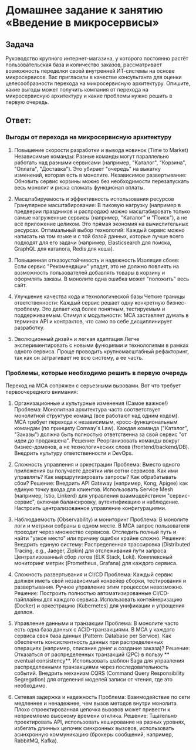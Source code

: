 # Домашнее задание к занятию «Введение в микросервисы»
## Задача
Руководство крупного интернет-магазина, у которого постоянно растёт пользовательская база и количество заказов, рассматривает возможность переделки своей внутренней ИТ-системы на основе микросервисов.
Вас пригласили в качестве консультанта для оценки целесообразности перехода на микросервисную архитектуру.
Опишите, какие выгоды может получить компания от перехода на микросервисную архитектуру и какие проблемы нужно решить в первую очередь.

## Ответ:
### Выгоды от перехода на микросервисную архитектуру

1. Повышение скорости разработки и вывода новинок (Time to Market)
Независимые команды: Разные команды могут параллельно работать над разными сервисами (например, "Каталог", "Корзина", "Оплата", "Доставка"). Это убирает "очередь" на выкатку изменений, которая есть в монолите.
Независимое развертывание: Обновить сервис корзины можно без необходимости перезапускать весь монолит и риска сломать функционал оплаты.

2. Масштабируемость и эффективность использования ресурсов
Гранулярное масштабирование: В пиковую нагрузку (например в предверии праздников и распродаж) можно масштабировать только самые нагруженные сервисы (например, "Каталог" и "Поиск"), а не всё приложение целиком. Это прямая экономия на вычислительных ресурсах.
Оптимальный выбор технологий: Каждый сервис можно написать на том языке и с той базой данных, которые лучше всего подходят для его задачи (например, Elasticsearch для поиска, GraphQL для каталога, Redis для кеша).

3. Повышенная отказоустойчивость и надежность
Изоляция сбоев: Если сервис "Рекомендации" упадет, это не должно повлиять на возможность пользователей добавлять товары в корзину и оформлять заказы. В монолите одна ошибка может "положить" весь сайт.

4. Улучшение качества кода и технологической базы
Четкие границы ответственности: Каждый сервис решает одну конкретную бизнес-проблему. Это делает код более понятным, тестируемым и поддерживаемым.
Стимул к модульности: МСА заставляет думать в терминах API и контрактов, что само по себе дисциплинирует разработку.

5. Эволюционный дизайн и легкая адаптация
Легче экспериментировать с новыми функциями и технологиями в рамках одного сервиса.
Проще проводить крупномасштабный рефакторинг, так как он затрагивает не всю систему, а ее часть.

### Проблемы, которые необходимо решить в первую очередь
Переход на МСА сопряжен с серьезными вызовами. Вот что требует первоочередного внимания:
1. Организационные и культурные изменения (Самое важное!)
Проблема: Монолитная архитектура часто соответствует монолитной структуре команд (все работают над одним кодом). МСА требует перехода к независимым, кросс-функциональным командам (по принципу Conway's Law). Каждая команда ("Каталог", "Заказы") должна быть полностью ответственна за свой сервис "от идеи до продакшена".
Решение: Реорганизовать команды вокруг бизнес-доменов, а не технологических слоев (frontend/backend/DB). Внедрить культуру ответственности и DevOps.

2. Сложность управления и оркестрации
Проблема: Вместо одного приложения вы получаете десятки или сотни сервисов. Как ими управлять? Как маршрутизировать запросы? Как обрабатывать сбои?
Решение:
Внедрить API Gateway (например, Kong, Apigee) как единую точку входа для клиентов.
Использовать Service Mesh (например, Istio, Linkerd) для управления взаимодействием "сервис-сервис", включая балансировку, аутентификацию и наблюдение.
Настроить централизованное управление конфигурациями.

3. Наблюдаемость (Observability) и мониторинг
Проблема: В монолите логи и метрики собраны в одном месте. В МСА запрос пользователя проходит через множество сервисов. Отследить полный путь и найти "узкое место" или причину ошибки крайне сложно.
Решение: Внедрить единую систему:
Распределенная трассировка (Distributed Tracing, e.g., Jaeger, Zipkin) для отслеживания пути запроса.
Централизованный сбор логов (ELK Stack, Loki).
Комплексный мониторинг метрик (Prometheus, Grafana) для каждого сервиса.

4. Сложность развертывания и CI/CD
Проблема: Каждый сервис должен иметь свой независимый конвейер сборки, тестирования и развертывания. Ручное управление этим процессом невозможно.
Решение: Построить полностью автоматизированные CI/CD-пайплайны для каждого сервиса. Использовать контейнеризацию (Docker) и оркестрацию (Kubernetes) для унификации и упрощения деплоя.

5. Управление данными и транзакции
Проблема: В монолите часто есть одна база данных с ACID-транзакциями. В МСА у каждого сервиса своя база данных (Pattern: Database per Service). Как обеспечить консистентность данных при распределенных операциях (например, списание денег и создание заказа)?
Решение:
Отказаться от распределенных транзакций (2PC) в пользу ** eventual consistency**.
Использовать шаблон Saga для управления распределенными транзакциями через последовательность событий.
Внедрить механизм CQRS (Command Query Responsibility Segregation) для отделения моделей записи от чтения, где это необходимо.

6. Сетевая задержка и надежность
Проблема: Взаимодействие по сети медленнее и ненадежнее, чем вызов методов внутри монолита. Плохо спроектированная цепочка вызовов может привести к неприемлемо высокому времени отклика.
Решение: Тщательно проектировать API, использовать кеширование на разных уровнях, избегать длинных цепочек синхронных вызовов, использовать асинхронную коммуникацию (брокеры сообщений, например, RabbitMQ, Kafka).
